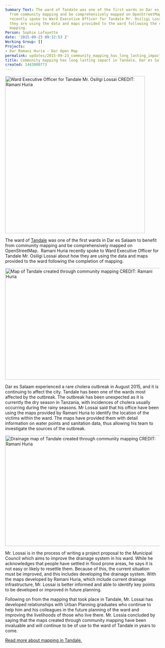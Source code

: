 ```yaml
---
Summary Text: The ward of Tandale was one of the first wards in Dar es Salaam to benefit
  from community mapping and be comprehensively mapped on OpenStreetMap.  Ramani Huria
  recently spoke to Ward Executive Officer for Tandale Mr. Osiligi Lossai about how
  they are using the data and maps provided to the ward following the completion of
  mapping.
Person: Sophie Lafayette
date: '2015-09-23 09:32:53 Z'
Working Group: []
Projects:
- Dar Ramani Huria - Dar Open Map
permalink: updates/2015-09-23_community_mapping_has_long_lasting_impact_in_tandale_dar_es_salaam_tanzania
title: Community mapping has long lasting impact in Tandale, Dar es Salaam Tanzania
created: 1443000773
---
```

<p><img class="image-large" title="Ward Executive Officer for Tandale Mr. Osiligi Lossai CREDIT: Ramani Huria" src="/sites/default/files/styles/large/public/tandaleblog1_0.png?itok=oIRXJVLn" alt="Ward Executive Officer for Tandale Mr. Osiligi Lossai CREDIT: Ramani Huria" width="455" height="510"></p><p>The ward of <a title="Tandale" href="http://ramanihuria.org/focus-wards/tandale/" target="_blank">Tandale</a> was one of the first wards in Dar es Salaam to benefit from community mapping and be comprehensively mapped on OpenStreetMap. &nbsp;Ramani Huria recently spoke to Ward Executive Officer for Tandale Mr. Osiligi Lossai about how they are using the data and maps provided to the ward following the completion of mapping.</p><p><img class="image-large" title="Map of Tandale created through community mapping CREDIT: Ramani Huria" src="/sites/default/files/styles/large/public/tandaledrainmap_0.png?itok=G_jDyMr5" alt="Map of Tandale created through community mapping CREDIT: Ramani Huria" width="510" height="362"></p><p>Dar es Salaam experienced a rare cholera outbreak in August 2015, and it is continuing to affect the city. Tandale has been one of the wards most affected by the outbreak. The outbreak has been unexpected as it is currently the dry season in Tanzania, with incidences of cholera usually occurring during the rainy seasons. Mr Lossai said that his office have been using the maps provided by Ramani Huria to identify the location of the victims within the ward. The maps have provided them with detail information on water points and sanitation data, thus allowing his team to investigate the sources of the outbreak.</p><p><img class="image-large" title="Drainage map of Tandale created through community mapping CREDIT: Ramani Huria" src="/sites/default/files/styles/large/public/tandalegenimage_0.png?itok=ZJVHKEg8" alt="Drainage map of Tandale created through community mapping CREDIT: Ramani Huria" width="510" height="359"></p><p>Mr. Lossai is in the process of writing a project proposal to the Municipal Council which aims to improve the drainage system in his ward. While he acknowledges that people have settled in flood prone areas, he says it is not easy or likely to resettle them. Because of this, the current situation must be improved, and this includes developing the drainage system. With the maps developed by Ramani Huria, which include current drainage infrastructure, Mr. Lossai is better informed and able to identify key points to be developed or improved in future planning.</p><p>Following on from the mapping that took place in Tandale, Mr. Lossai has developed relationships with Urban Planning graduates who continue to help him and his colleagues in the future planning of the ward and improving the livelihoods of those who live there. Mr. Lossia concluded by saying that the maps created through community mapping have been invaluable and will continue to be of use to the ward of Tandale in years to come.</p><p><a title="Read more about mapping in Tandale. " href="http://ramanihuria.org/focus-wards/tandale/" target="_blank">Read more about mapping in Tandale.</a></p>
